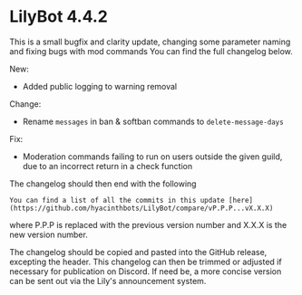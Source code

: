 # LilyBot 4.4.2

This is a small bugfix and clarity update, changing some parameter naming and fixing bugs with mod commands
You can find the full changelog below.

New:
* Added public logging to warning removal

Change:
* Rename `messages` in ban & softban commands to `delete-message-days`

Fix:
* Moderation commands failing to run on users outside the given guild, due to an incorrect return in a check function

The changelog should then end with the following
```
You can find a list of all the commits in this update [here](https://github.com/hyacinthbots/LilyBot/compare/vP.P.P...vX.X.X)
```
where P.P.P is replaced with the previous version number and X.X.X is the new version number.

The changelog should be copied and pasted into the GitHub release, excepting the header.
This changelog can then be trimmed or adjusted if necessary for publication on Discord.
If need be, a more concise version can be sent out via the Lily's announcement system.
